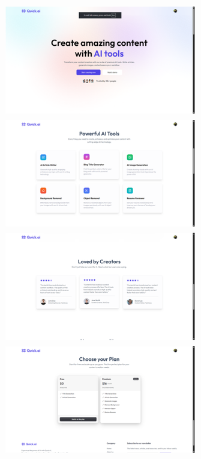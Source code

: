 ![image alt](https://github.com/TanishqSharma22/FlashAi/blob/9b650cd73689a4ca0a59a1ae4c895e5b630e34c1/Screenshot%202025-08-10%20010202.png)

![image alt](https://github.com/TanishqSharma22/FlashAi/blob/e1fd6cf1d8735b35c5ec2f36dae12c6771ba9aad/Screenshot%202025-08-10%20010211.png)

![image alt](https://github.com/TanishqSharma22/FlashAi/blob/75eab40b032d88333549d43151538a62cd8cc2a6/Screenshot%202025-08-10%20010221.png)

![image alt](https://github.com/TanishqSharma22/FlashAi/blob/3735dc7b374c2bb3833cdf216c6b34dad16de6da/Screenshot%202025-08-10%20010238.png)

